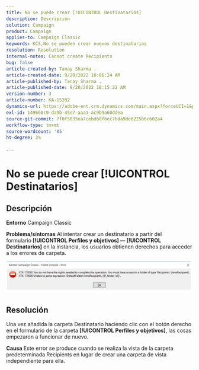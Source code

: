 ```yaml
---
title: No se puede crear [!UICONTROL Destinatarios]
description: Descripción
solution: Campaign
product: Campaign
applies-to: Campaign Classic
keywords: KCS,No se pueden crear nuevos destinatarios
resolution: Resolution
internal-notes: Cannot create Recipients
bug: false
article-created-by: Tanay Sharma .
article-created-date: 9/20/2022 10:06:24 AM
article-published-by: Tanay Sharma .
article-published-date: 9/20/2022 10:15:22 AM
version-number: 3
article-number: KA-15202
dynamics-url: https://adobe-ent.crm.dynamics.com/main.aspx?forceUCI=1&pagetype=entityrecord&etn=knowledgearticle&id=687448df-cb38-ed11-9db1-002248086735
exl-id: 149660c0-da9b-45e7-aaa1-ac9b9a60ddea
source-git-commit: 7f0f5035ea7cebd60f6ec7bda9de6225b6c602a4
workflow-type: tm+mt
source-wordcount: '85'
ht-degree: 3%

---
```


# No se puede crear [!UICONTROL Destinatarios]

## Descripción

<b>Entorno</b>
Campaign Classic


<b>Problema/síntomas</b>
Al intentar crear un destinatario a partir del formulario <b>[!UICONTROL Perfiles y objetivos] — [!UICONTROL Destinatarios]</b> en la instancia, los usuarios obtienen derechos para acceder a los errores de carpeta.



![](assets/___f4809700-cd38-ed11-9db1-002248086735___.png)


## Resolución




Una vez añadida la carpeta Destinatario haciendo clic con el botón derecho en el formulario de la carpeta <b>[!UICONTROL Perfiles y objetivos]</b>, las cosas empezaron a funcionar de nuevo.


<b>Causa</b>
Este error se produce cuando se realiza la vista de la carpeta predeterminada Recipients en lugar de crear una carpeta de vista independiente para ella.
